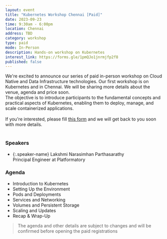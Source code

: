 ```yaml
---
layout: event
title: "Kubernetes Workshop Chennai [Paid]"
date: 2023-09-23
time: 9:30am - 6:00pm
location: Chennai
address: TBD
category: workshop
type: paid
mode: In-Person
description: Hands-on workshop on Kubernetes
interest_link: https://forms.gle/1pmQJo1jnrmjfp2f8
published: false
---
```


<div class="about">
We're excited to announce our series of paid in-person workshop on Cloud Native and Data Infrastructure technologies. Our first workshop is on Kubernetes and in Chennai. We will be sharing more details about the venue, agenda and price soon.
<br>The objective is to introduce participants to the fundamental concepts and practical aspects of Kubernetes, enabling them to deploy, manage, and scale containerized applications.
<br><br>
If you're interested, please fill <a href="https://forms.gle/1pmQJo1jnrmjfp2f8" target="_blank">this form</a> and we will get back to you soon with more details.
<br><br>
</div>

### Speakers

- {:.speaker-name} Lakshmi Narasimhan Parthasarathy <br> <span class="speaker-description">Principal Engineer at Platformatory</span>

### Agenda

- Introduction to Kubernetes
- Setting Up the Environment
- Pods and Deployments
- Services and Networking
- Volumes and Persistent Storage
- Scaling and Updates
- Recap & Wrap-Up

> The agenda and other details are subject to changes and will be confirmed before opening the paid registrations


